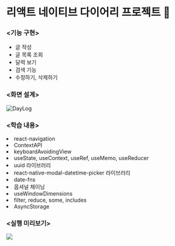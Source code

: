# 리액트 네이티브 다이어리 프로젝트 📅

<h3> <기능 구현> </h5>
<ul>
<li> 글 작성 </li> 
<li> 글 목록 조회 </li>
<li> 달력 보기 </li>
<li> 검색 기능 </li>
<li> 수정하기, 삭제하기 </li>
</ul>

<h3> <화면 설계> </h3> 
<p> </p>

![DayLog](https://user-images.githubusercontent.com/113401733/200489421-9aee9f56-6b0e-4804-a683-2eae6b804ea4.png) 

<h3> <학습 내용> </h3>
<li> react-navigation </li> 
<li> ContextAPI </li>
<li> keyboardAvoidingView </li>
<li> useState, useContext, useRef, useMemo, useReducer </li>
<li> uuid 라이브러리 </li>
<li> react-native-modal-datetime-picker 라이브러리 </li>
<li> date-fns </li>
<li> 옵셔널 체이닝 </li>
<li> useWindowDimensions </li> 
<li> filter, reduce, some, includes </li>
<li> AsyncStorage </li>

<h3> <실행 미리보기> </h3>
<img src="https://user-images.githubusercontent.com/113401733/200499530-390d5d4d-2cd0-4d8b-9ff7-3cfa9c5acc96.gif">

